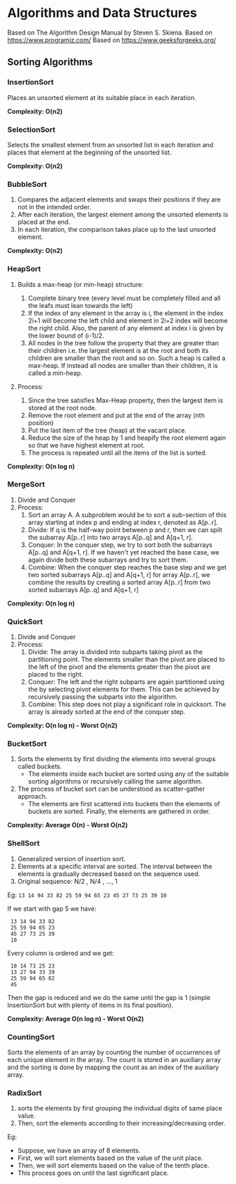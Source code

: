 # Algorithms and Data Structures

Based on The Algorithm Design Manual by Steven S. Skiena.
Based on https://www.programiz.com/
Based on https://www.geeksforgeeks.org/

## Sorting Algorithms

### InsertionSort

Places an unsorted element at its suitable place in each iteration.

**Complexity: O(n2)**

### SelectionSort

Selects the smallest element from an unsorted list in each iteration and places that element at the beginning of the unsorted list.

**Complexity: O(n2)**

### BubbleSort

1. Compares the adjacent elements and swaps their positions if they are not in the intended order.
2. After each iteration, the largest element among the unsorted elements is placed at the end.
3. In each iteration, the comparison takes place up to the last unsorted element.

**Complexity: O(n2)**

### HeapSort

1. Builds a max-heap (or min-heap) structure:
	1. Complete binary tree (every level must be completely filled and all the leafs must lean towards the left)
	2. If the index of any element in the array is i, the element in the index 2i+1 will become the left child and element in 2i+2 index will become the right child. Also, the parent of any element at index i is given by the lower bound of (i-1)/2.
	3. All nodes in the tree follow the property that they are greater than their children i.e. the largest element is at the root and both its children are smaller than the root and so on. Such a heap is called a max-heap. If instead all nodes are smaller than their children, it is called a min-heap.

2. Process:
    1. Since the tree satisfies Max-Heap property, then the largest item is stored at the root node.
	2. Remove the root element and put at the end of the array (nth position)
	3. Put the last item of the tree (heap) at the vacant place.
	4. Reduce the size of the heap by 1 and heapify the root element again so that we have highest element at root.
	5. The process is repeated until all the items of the list is sorted.

**Complexity: O(n log n)**	

### MergeSort 
	
1. Divide and Conquer
2. Process:
	1. Sort an array A. A subproblem would be to sort a sub-section of this array starting at index p and ending at index r, denoted as A[p..r].
	2. Divide: If q is the half-way point between p and r, then we can split the subarray A[p..r] into two arrays A[p..q] and A[q+1, r].
	3. Conquer: In the conquer step, we try to sort both the subarrays A[p..q] and A[q+1, r]. If we haven't yet reached the base case, we again divide both these subarrays and try to sort them.
	4. Combine: When the conquer step reaches the base step and we get two sorted subarrays A[p..q] and A[q+1, r] for array A[p..r], we combine the results by creating a sorted array A[p..r] from two sorted subarrays A[p..q] and A[q+1, r]

**Complexity: O(n log n)**

### QuickSort

1. Divide and Conquer
2. Process:
	1. Divide: The array is divided into subparts taking pivot as the partitioning point. The elements smaller than the pivot are placed to the left of the pivot and the elements greater than the pivot are placed to the right.
	2. Conquer: The left and the right subparts are again partitioned using the by selecting pivot elements for them. This can be achieved by recursively passing the subparts into the algorithm.
	3. Combine: This step does not play a significant role in quicksort. The array is already sorted at the end of the conquer step.

**Complexity: O(n log n) - Worst O(n2)**

### BucketSort

1. Sorts the elements by first dividing the elements into several groups called buckets.
    - The elements inside each bucket are sorted using any of the suitable sorting algorithms or recursively calling the same algorithm.
2. The process of bucket sort can be understood as scatter-gather approach.
    - The elements are first scattered into buckets then the elements of buckets are sorted. Finally, the elements are gathered in order.

**Complexity: Average O(n) - Worst O(n2)**

### ShellSort

1. Generalized version of insertion sort.
2. Elements at a specific interval are sorted. The interval between the elements is gradually decreased based on the sequence used.
3. Original sequence: N/2 , N/4 , …, 1

Eg: ```13 14 94 33 82 25 59 94 65 23 45 27 73 25 39 10```

If we start with gap 5 we have:
```
 13 14 94 33 82
 25 59 94 65 23
 45 27 73 25 39
 10
```

Every column is ordered and we get:
```
 10 14 73 25 23
 13 27 94 33 39
 25 59 94 65 82
 45
```

Then the gap is reduced and we do the same until the gap is 1 (simple InsertionSort but with plenty of items in its final position).

**Complexity: Average O(n log n) - Worst O(n2)**

### CountingSort

Sorts the elements of an array by counting the number of occurrences of each unique element in the array. 
The count is stored in an auxiliary array and the sorting is done by mapping the count as an index of the auxiliary array.

### RadixSort

1. sorts the elements by first grouping the individual digits of same place value. 
2. Then, sort the elements according to their increasing/decreasing order.

Eg: 
- Suppose, we have an array of 8 elements. 
- First, we will sort elements based on the value of the unit place. 
- Then, we will sort elements based on the value of the tenth place. 
- This process goes on until the last significant place.